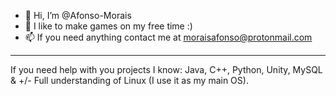 - 👋 Hi, I’m @Afonso-Morais
- 👀 I like to make games on my free time :)
- 📫 If you need anything contact me at moraisafonso@protonmail.com
---------------------------------------------------------------------------------------------------------
If you need help with you projects I know: Java, C++, Python, Unity, MySQL & +/- Full understanding of Linux (I use it as my main OS).

<!---
Afonso-Morais/Afonso-Morais is a ✨ special ✨ repository because its `README.md` (this file) appears on your GitHub profile.
You can click the Preview link to take a look at your changes.
--->

